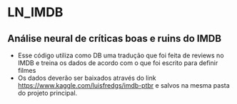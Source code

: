 # LN_IMDB

## Análise neural de críticas boas e ruins do IMDB

- Esse código utiliza como DB uma tradução que foi feita de reviews no IMDB e treina os dados de acordo com o que foi escrito para definir filmes
- Os dados deverão ser baixados através do link https://www.kaggle.com/luisfredgs/imdb-ptbr e salvos na mesma pasta do projeto principal.
